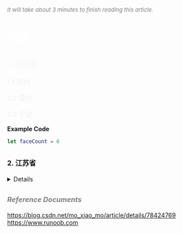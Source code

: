 
<font color=gray size=2>*It will take about 3 minutes to finish reading this article.*</font>

# **<font size=5 color=#FFFFFF>中国</font>**
 

## **<font size=4 color=#F8F8FF>1. 浙江省</font>**
 
 
<strong>**<font size=3 color=#F5F5F5>1.1 杭州</font>**  </strong>

<strong>**<font size=3 color=#F5F5F5>1.2 温州</font>**  </strong>

<strong>**<font size=3 color=#F5F5F5>1.3 宁波</font>**  </strong>

<strong> Example Code </strong>
```Swift 
let faceCount = 6
```
 

## **<font size=3 >2. 江苏省</font>**
<details>
<summary>Details</summary>
</details>

## **<font color=gray size=3 >*Reference Documents*</font>**
<https://blog.csdn.net/mo_xiao_mo/article/details/78424769>  
<https://www.runoob.com>
